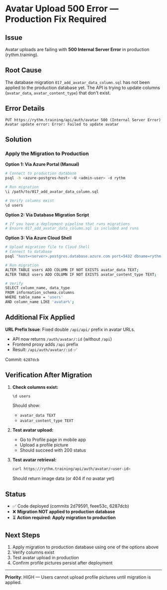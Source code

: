 # Avatar Upload 500 Error — Production Fix Required

## Issue
Avatar uploads are failing with **500 Internal Server Error** in production (rythm.training).

## Root Cause
The database migration `017_add_avatar_data_column.sql` has not been applied to the production database yet. The API is trying to update columns (`avatar_data`, `avatar_content_type`) that don't exist.

## Error Details
```
PUT https://rythm.training/api/auth/avatar 500 (Internal Server Error)
Avatar update error: Error: Failed to update avatar
```

## Solution

### Apply the Migration to Production

**Option 1: Via Azure Portal (Manual)**
```bash
# Connect to production database
psql -h <azure-postgres-host> -U <admin-user> -d rythm

# Run migration
\i /path/to/017_add_avatar_data_column.sql

# Verify columns exist
\d users
```

**Option 2: Via Database Migration Script**
```bash
# If you have a deployment pipeline that runs migrations
# Ensure 017_add_avatar_data_column.sql is included and runs
```

**Option 3: Via Azure Cloud Shell**
```bash
# Upload migration file to Cloud Shell
# Connect to database
psql "host=<server>.postgres.database.azure.com port=5432 dbname=rythm user=<user> sslmode=require"

# Run migration
ALTER TABLE users ADD COLUMN IF NOT EXISTS avatar_data TEXT;
ALTER TABLE users ADD COLUMN IF NOT EXISTS avatar_content_type TEXT;

# Verify
SELECT column_name, data_type 
FROM information_schema.columns 
WHERE table_name = 'users' 
AND column_name LIKE 'avatar%';
```

## Additional Fix Applied

**URL Prefix Issue**: Fixed double `/api/api/` prefix in avatar URLs.
- API now returns `/auth/avatar/:id` (without `/api`)
- Frontend proxy adds `/api` prefix
- Result: `/api/auth/avatar/:id` ✅

Commit: `6287dcb`

## Verification After Migration

1. **Check columns exist:**
   ```sql
   \d users
   ```
   Should show:
   - `avatar_data TEXT`
   - `avatar_content_type TEXT`

2. **Test avatar upload:**
   - Go to Profile page in mobile app
   - Upload a profile picture
   - Should succeed with 200 status

3. **Test avatar retrieval:**
   ```bash
   curl https://rythm.training/api/auth/avatar/<user-id>
   ```
   Should return image data (or 404 if no avatar yet)

## Status
- ✅ Code deployed (commits 2d79591, feee53c, 6287dcb)
- ❌ **Migration NOT applied to production database**
- ⏳ **Action required: Apply migration to production**

## Next Steps
1. Apply migration to production database using one of the options above
2. Verify columns exist
3. Test avatar upload in production
4. Confirm profile pictures persist after deployment

---

**Priority**: HIGH — Users cannot upload profile pictures until migration is applied.
